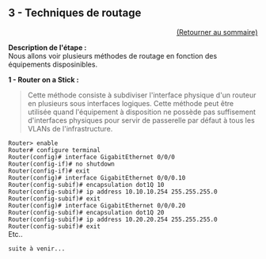 ## 3 - Techniques de routage

<p align="right"><a href="README.md">(Retourner au sommaire)</a></p>

**Description de l'étape :**  
Nous allons voir plusieurs méthodes de routage en fonction des équipements disposinibles.

**1 - Router on a Stick :**  

> Cette méthode consiste à subdiviser l'interface physique d'un routeur en plusieurs sous interfaces logiques. Cette méthode peut être utilisée quand l'équipement à disposition ne possède pas suffisement d'interfaces physiques pour servir de passerelle par défaut à tous les VLANs de l'infrastructure.

`Router> enable`  
`Router# configure terminal`  
`Router(config)# interface GigabitEthernet 0/0/0`  
`Router(config-if)# no shutdown`  
`Router(config-if)# exit`  
`Router(config)# interface GigabitEthernet 0/0/0.10`  
`Router(config-subif)# encapsulation dot1Q 10`  
`Router(config-subif)# ip address 10.10.10.254 255.255.255.0`  
`Router(config-subif)# exit`  
`Router(config)# interface GigabitEthernet 0/0/0.20`  
`Router(config-subif)# encapsulation dot1Q 20`  
`Router(config-subif)# ip address 10.20.20.254 255.255.255.0`  
`Router(config-subif)# exit`  
Etc..

 `suite à venir...`
